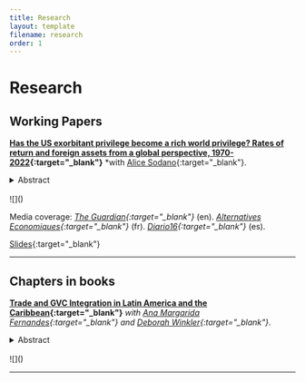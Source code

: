 ```yaml
---
title: Research
layout: template
filename: research
order: 1
--- 
```


# Research

## Working Papers

**[Has the US exorbitant privilege become a rich world privilege? Rates of return and foreign assets from a global perspective, 1970-2022](https://wid.world/wp-content/uploads/2024/04/WorldInequalityLab_WP2024_14_Has-the-US-exorbitant-privilege-become-a-rich-world-privilege_Final.pdf){:target="_blank"}**  *with [Alice Sodano](https://sites.google.com/view/alicesodano){:target="_blank"}. 

<details>
  <summary> Abstract </summary> 
  <br>
  <blockquote>
How have rates of return on foreign assets and liabilities impacted different groups of countries across the financial globalization observed in recent decades? We address this question by combining data from a wide variety of sources, encompassing the entire world (216 economies) for the period 1970-2022. We find that the excess yield - i.e. the gap between returns on foreign assets and returns on foreign liabilities - has increased significantly for the top 20% richest countries (population weighted) since 2000. In effect, the exorbitant privilege of the US that was observed in previous decades has grown in size and scope and has become a rich world privilege. The richest countries have become the bankers of the world, attracting excess savings by providing low-yield safe assets and investing these inflows in more profitable ventures. Such a privilege is translated in net income transfers from the poorest to the richest equivalent
to 1% of the GDP of top 20% countries (and 2% of GDP for top 10% countries), alleviating the current account balance of the latter while deteriorating that of the bottom 80% by about 2-3% of their GDP. We show that rich countries accumulate positive capital gains, which improves their international investment position (IIP), and invest in relative less risky assets with respect to the world, refuting prior beliefs of them earning a return premia to compensate for potential loses and risk undertaken. Our results seem to be explained by the fact that richer countries are issuers of international reserve currencies and are able to access cheaper financing (both for the public and private sector). Our study has implications for the reform of the international monetary and financial system and for the analysis of unequal development paths.
  </blockquote>
 </details>
<br>
![]()

Media coverage: *[The Guardian](https://www.theguardian.com/commentisfree/2024/apr/24/the-guardian-view-on-globalisations-discontent-its-not-right-for-poor-countries-to-fund-the-rich){:target="_blank"}* (en).  *[Alternatives Economiques](https://www.alternatives-economiques.fr/pays-pauvres-financent-plus-riches/00111099){:target="_blank"}* (fr). *[Diario16](https://diario16plus.com/activos-en-el-extranjero-el-saqueo-del-mundo-rico-a-los-paises-pobres/){:target="_blank"}* (es). 

[Slides](https://gatonievas.github.io/documents/expriv_slides_may1224.pdf){:target="_blank"}

---

## Chapters in books

**[Trade and GVC Integration in Latin America and the Caribbean](https://elibrary.worldbank.org/doi/abs/10.1596/978-1-4648-1824-0_ch1){:target="_blank"}**  *with [Ana Margarida Fernandes](https://sites.google.com/site/decrganamargaridafernandes/home){:target="_blank"} and [Deborah Winkler](https://www.worldbank.org/en/about/people/d/deborah-winkler){:target="_blank"}*.  

<details>
  <summary> Abstract </summary> 
  <br>
  <blockquote>
  Reports that trade in Latin America and the Caribbean (LAC) proves low in relation to its economic size, and the region remains less open to trade than other regions at comparable levels of development. Both backward participation in global value chains (the use of imported inputs for production for export) and forward participation (the export of inputs used in production for the importing country’s exports) remain limited due to the region’s geographical distance from global value chain (GVC) hubs, average domestic market size, and endowments of low-skilled labor and capital. These characteristics, along with LAC’s sectoral specialization in commodities and food exports, explain the low average backward GVC participation and several LAC countries’ high forward GVC participation. Deep trade agreements present an avenue to overcome geographical remoteness, expand effective market size, and increase access to imported services that could support GVC participation and upgrading in the region. They can also improve domestic institutions, further strengthening GVC participation.
  </blockquote>
 </details>
<br>
![]()

---
